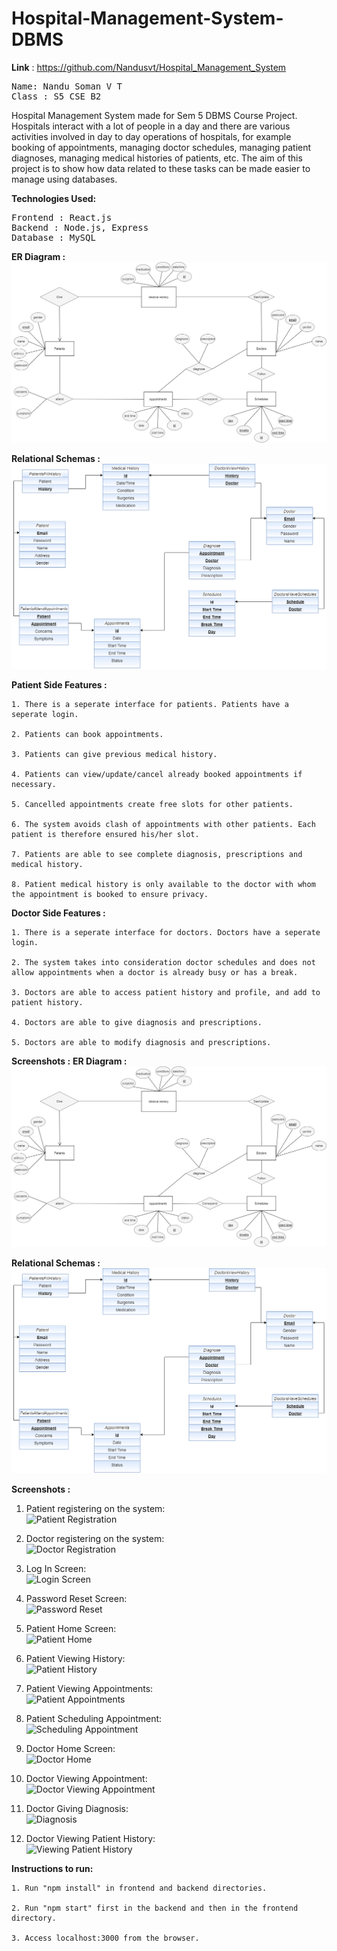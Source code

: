 # Hospital-Management-System-DBMS
<b>Link</b> : https://github.com/Nandusvt/Hospital_Management_System

<pre>
Name: Nandu Soman V T
Class : S5 CSE B2
</pre>

Hospital Management System made for Sem 5 DBMS Course Project.<br>
Hospitals interact with a lot of people in a day and there are various activities involved in day to day operations of hospitals, for example booking of appointments, managing doctor schedules, managing patient diagnoses, managing medical histories of patients, etc. The aim of this project is to show how data related to these tasks can be made easier to manage using databases.

<b>Technologies Used:</b>
<pre>
Frontend : React.js
Backend : Node.js, Express
Database : MySQL
</pre>

<b>ER Diagram :</b>
![ER Diagram](Schemas&ER/myer.png)

<b>Relational Schemas :</b>
![Schema](Schemas&ER/schema.png)

<b>Patient Side Features :</b>

    1. There is a seperate interface for patients. Patients have a seperate login.
    
    2. Patients can book appointments.
    
    3. Patients can give previous medical history.
    
    4. Patients can view/update/cancel already booked appointments if necessary.
    
    5. Cancelled appointments create free slots for other patients.
    
    6. The system avoids clash of appointments with other patients. Each patient is therefore ensured his/her slot.
    
    7. Patients are able to see complete diagnosis, prescriptions and medical history.
    
    8. Patient medical history is only available to the doctor with whom the appointment is booked to ensure privacy.

<b>Doctor Side Features :</b>

    1. There is a seperate interface for doctors. Doctors have a seperate login.

    2. The system takes into consideration doctor schedules and does not allow appointments when a doctor is already busy or has a break.
    
    3. Doctors are able to access patient history and profile, and add to patient history.
    
    4. Doctors are able to give diagnosis and prescriptions.
    
    5. Doctors are able to modify diagnosis and prescriptions.

<b>Screenshots :</b>
<b>ER Diagram :</b>  
![ER Diagram](Schemas&ER/myer.png)

<b>Relational Schemas :</b>  
![Schema](Schemas&ER/schema.png)

<b>Screenshots :</b>  

1. Patient registering on the system:  
   ![Patient Registration](Screenshots/PatientRegistration.png)

2. Doctor registering on the system:  
   ![Doctor Registration](Screenshots/DoctorRegistration.png)

3. Log In Screen:  
   ![Login Screen](Screenshots/LogInScreen.png)

4. Password Reset Screen:  
   ![Password Reset](Screenshots/PasswordReset.png)

5. Patient Home Screen:  
   ![Patient Home](Screenshots/PatientHome.png)

6. Patient Viewing History:  
   ![Patient History](Screenshots/PatientHistory.png)

7. Patient Viewing Appointments:  
   ![Patient Appointments](Screenshots/PatientViewingAppt.png)

8. Patient Scheduling Appointment:  
   ![Scheduling Appointment](Screenshots/SchedulingAppt.png)

9. Doctor Home Screen:  
   ![Doctor Home](Screenshots/DoctorHome.png)

10. Doctor Viewing Appointment:  
   ![Doctor Viewing Appointment](Screenshots/DoctorViewingAppt.png)

11. Doctor Giving Diagnosis:  
   ![Diagnosis](Screenshots/Diagnosis.png)

12. Doctor Viewing Patient History:  
   ![Viewing Patient History](Screenshots/ViewingPatientHistory.png)

<b>Instructions to run:</b>

    1. Run "npm install" in frontend and backend directories.
    
    2. Run "npm start" first in the backend and then in the frontend directory.
    
    3. Access localhost:3000 from the browser.
